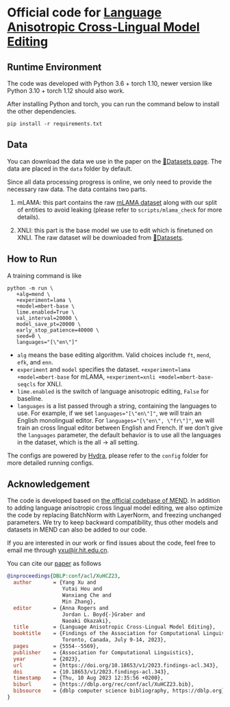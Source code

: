 # Official code for [Language Anisotropic Cross-Lingual Model Editing](https://arxiv.org/abs/2205.12677)

## Runtime Environment

The code was developed with Python 3.6 + torch 1.10, newer version like Python 3.10 + torch 1.12 should also work.

After installing Python and torch, you can run the command below to install the other dependencies.

```shell
pip install -r requirements.txt
```

## Data

You can download the data we use in the paper on the [🤗Datasets page](https://huggingface.co/datasets/yxu/LiME_data).
The data are placed in the `data` folder by default.

Since all data processing progress is online, we only need to provide the necessary raw data. The data contains two parts.

1. mLAMA: this part contains the raw [mLAMA dataset](https://github.com/norakassner/mlama) along with our split of entities to avoid leaking (please refer to `scripts/mlama_check` for more details).

2. XNLI: this part is the base model we use to edit which is finetuned on XNLI. The raw dataset will be downloaded from [🤗Datasets](https://huggingface.co/datasets/xnli).

## How to Run

A training command is like

```shell
python -m run \
   +alg=mend \
   +experiment=lama \
   +model=mbert-base \
   lime.enabled=True \
   val_interval=20000 \
   model_save_pt=20000 \
   early_stop_patience=40000 \
   seed=0 \
   languages="[\"en\"]"
```

- `alg` means the base editing algorithm. Valid choices include `ft`, `mend`, `efk`, and `enn`.
- `experiment` and `model` specifies the dataset. `+experiment=lama +model=mbert-base` for mLAMA, `+experiment=xnli +model=mbert-base-seqcls` for XNLI.
- `lime.enabled` is the switch of language anisotropic editing, `False` for baseline.
- `languages` is a list passed through a string, containing the languages to use. For example, if we set `languages="[\"en\"]"`, we will train an English monolingual editor. For `languages="[\"en\", \"fr\"]"`, we will train an cross lingual editor between English and French. If we don't give the `languages` parameter, the default behavior is to use all the languages in the dataset, which is the all -> all setting.

The configs are powered by [Hydra](https://hydra.cc), please refer to the `config` folder for more detailed running configs.

## Acknowledgement

The code is developed based on [the official codebase of MEND](https://github.com/eric-mitchell/mend).
In addition to adding language anisotropic cross lingual model editing, we also optimize the code by replacing BatchNorm with LayerNorm, and freezing unchanged parameters.
We try to keep backward compatibility, thus other models and datasets in MEND can also be added to our code.

If you are interested in our work or find issues about the code, feel free to email me through [yxu@ir.hit.edu.cn](mailto:yxu@ir.hit.edu.cn).

You can cite our [paper](https://arxiv.org/abs/2205.12677) as follows

```bibtex
@inproceedings{DBLP:conf/acl/XuHCZ23,
  author       = {Yang Xu and
                  Yutai Hou and
                  Wanxiang Che and
                  Min Zhang},
  editor       = {Anna Rogers and
                  Jordan L. Boyd{-}Graber and
                  Naoaki Okazaki},
  title        = {Language Anisotropic Cross-Lingual Model Editing},
  booktitle    = {Findings of the Association for Computational Linguistics: {ACL} 2023,
                  Toronto, Canada, July 9-14, 2023},
  pages        = {5554--5569},
  publisher    = {Association for Computational Linguistics},
  year         = {2023},
  url          = {https://doi.org/10.18653/v1/2023.findings-acl.343},
  doi          = {10.18653/v1/2023.findings-acl.343},
  timestamp    = {Thu, 10 Aug 2023 12:35:56 +0200},
  biburl       = {https://dblp.org/rec/conf/acl/XuHCZ23.bib},
  bibsource    = {dblp computer science bibliography, https://dblp.org}
}
```
